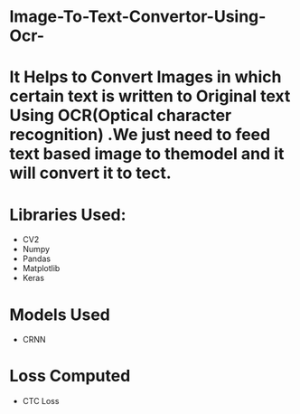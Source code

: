 # Image-To-Text-Convertor-Using-Ocr-
# It Helps to Convert Images in which certain text is written to Original text Using OCR(Optical character recognition) .We just need to feed text based image to themodel and it will convert it to tect.
# Libraries Used:
- CV2
- Numpy
- Pandas
- Matplotlib
- Keras
# Models Used
- CRNN
# Loss Computed
- CTC Loss
